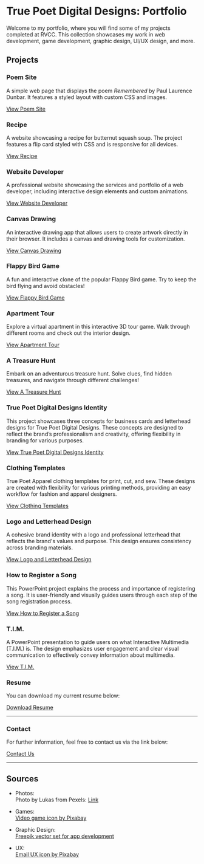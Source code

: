 # True Poet Digital Designs: Portfolio

Welcome to my portfolio, where you will find some of my projects completed at RVCC. This collection showcases my work in web development, game development, graphic design, UI/UX design, and more.

## Projects

### Poem Site

A simple web page that displays the poem *Remembered* by Paul Laurence Dunbar. It features a styled layout with custom CSS and images.

[View Poem Site](https://poemsiteremembered.netlify.app)

### Recipe

A website showcasing a recipe for butternut squash soup. The project features a flip card styled with CSS and is responsive for all devices.

[View Recipe](https://butternutsquashrecipe.netlify.app)

### Website Developer

A professional website showcasing the services and portfolio of a web developer, including interactive design elements and custom animations.

[View Website Developer](https://websitedeveloperaa.netlify.app/)

### Canvas Drawing

An interactive drawing app that allows users to create artwork directly in their browser. It includes a canvas and drawing tools for customization.

[View Canvas Drawing](https://canvasdrawingama.netlify.app/)

### Flappy Bird Game

A fun and interactive clone of the popular Flappy Bird game. Try to keep the bird flying and avoid obstacles!

[View Flappy Bird Game](https://flappybirdgameaa.netlify.app/)

### Apartment Tour

Explore a virtual apartment in this interactive 3D tour game. Walk through different rooms and check out the interior design.

[View Apartment Tour](https://apartmenttour.netlify.app/)

### A Treasure Hunt

Embark on an adventurous treasure hunt. Solve clues, find hidden treasures, and navigate through different challenges!

[View A Treasure Hunt](https://yourtreasurehuntgame.netlify.app)

### True Poet Digital Designs Identity

This project showcases three concepts for business cards and letterhead designs for True Poet Digital Designs. These concepts are designed to reflect the brand’s professionalism and creativity, offering flexibility in branding for various purposes.

[View True Poet Digital Designs Identity](https://drive.google.com/drive/folders/1v37fivlImE6bW5PHnpgymVq2bt0NAsUx?usp=sharing)

### Clothing Templates

True Poet Apparel clothing templates for print, cut, and sew. These designs are created with flexibility for various printing methods, providing an easy workflow for fashion and apparel designers.

[View Clothing Templates](https://docs.google.com/document/d/1Ipqu33iJR5RLvIeQZdAqAz_AfSoJgl5L/edit?usp=sharing&ouid=114457856936110668411&rtpof=true&sd=true)

### Logo and Letterhead Design

A cohesive brand identity with a logo and professional letterhead that reflects the brand's values and purpose. This design ensures consistency across branding materials.

[View Logo and Letterhead Design](https://drive.google.com/file/d/1UwghfY-hqVhbzTc95nfkNDU5j_VZX-UI/view?usp=sharing)

### How to Register a Song

This PowerPoint project explains the process and importance of registering a song. It is user-friendly and visually guides users through each step of the song registration process.

[View How to Register a Song](https://docs.google.com/presentation/d/1cpuAoBYuGjnBsKd61-Ln-v7_P_O6eUZX/edit?usp=sharing&ouid=114457856936110668411&rtpof=true&sd=true)

### T.I.M.

A PowerPoint presentation to guide users on what Interactive Multimedia (T.I.M.) is. The design emphasizes user engagement and clear visual communication to effectively convey information about multimedia.

[View T.I.M.](https://docs.google.com/presentation/d/1B0dgOQxHWsxhy3VsQVu7XgROmgPW2jZN/edit?usp=sharing&ouid=114457856936110668411&rtpof=true&sd=true)

### Resume

You can download my current resume below:

[Download Resume](/assets/AA%20Resume%202024.pdf)

---

### Contact

For further information, feel free to contact us via the link below:

[Contact Us](/contact)

---

## Sources

- Photos:  
  Photo by Lukas from Pexels: [Link](https://www.pexels.com/photo/laptop-computer-showing-c-application-574069/)
  
- Games:  
  [Video game icon by Pixabay](https://pixabay.com/illustrations/video-game-gamepad-control-play-3d-1856991/)
  
- Graphic Design:  
  [Freepik vector set for app development](https://www.freepik.com/free-vector/set-vector-icons-elements-application-development_1215748.htm#fromView=search&page=5&position=20&uuid=15ad6dfe-d669-49aa-be2b-df5ba6b78c95)
  
- UX:  
  [Email UX icon by Pixabay](https://pixabay.com/illustrations/message-mail-internet-ui-ux-email-5765634/)
